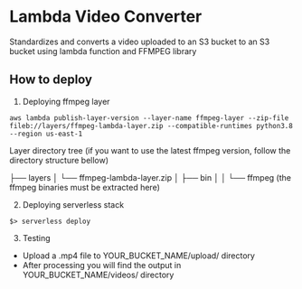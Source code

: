 # Lambda Video Converter
Standardizes and converts a video uploaded to an S3 bucket to an S3 bucket using lambda function and FFMPEG library


## How to deploy

1. Deploying ffmpeg layer

`aws lambda publish-layer-version --layer-name ffmpeg-layer --zip-file fileb://layers/ffmpeg-lambda-layer.zip --compatible-runtimes python3.8 --region us-east-1`

Layer directory tree (if you want to use the latest ffmpeg version, follow the directory structure bellow)

├── layers
│   └── ffmpeg-lambda-layer.zip
│       ├── bin
│       │   └── ffmpeg (the ffmpeg binaries must be extracted here)


2. Deploying serverless stack

`$> serverless deploy`

3. Testing

- Upload a .mp4 file to YOUR_BUCKET_NAME/upload/ directory
- After processing you will find the output in YOUR_BUCKET_NAME/videos/ directory